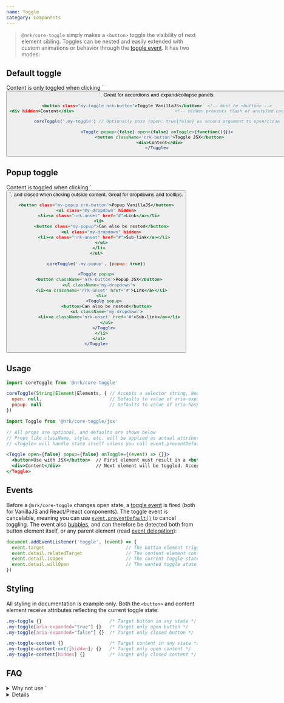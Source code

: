 ```yaml
---
name: Toggle
category: Components
---
```


> `@nrk/core-toggle` simply makes a `<button>` toggle the visibility of next element sibling. Toggles can be nested and easily extended with custom animations or behavior through the [toggle event](#events). It has two modes:

<div class="nrk-grid">
<div class="nrk-xs-12of12 nrk-md-6of12" style="padding-right:30px"><h2>Default toggle</h2>
Content is only toggled when clicking `<button>`. Great for accordions and expand/collapse panels.

```toggle.html
<button class="my-toggle nrk-button">Toggle VanillaJS</button>  <!-- must be <button> -->
<div hidden>Content</div>                                       <!-- hidden prevents flash of unstyled content -->
```
```toggle.js
coreToggle('.my-toggle') // Optionally pass {open: true|false} as second argument to open/close
```
```toggle.jsx
<Toggle popup={false} open={false} onToggle={function(){}}>
  <button className='nrk-button'>Toggle JSX</button>
  <div>Content</div>
</Toggle>
```
</div>
<div class="nrk-xs-12of12 nrk-md-6of12"><h2>Popup toggle</h2>
Content is toggled when clicking `<button>`, and closed when clicking outside content. Great for dropdowns and tooltips.

```popup.html
<button class="my-popup nrk-button">Popup VanillaJS</button>
<ul class="my-dropdown" hidden>
  <li><a class="nrk-unset" href="#">Link</a></li>
  <li>
    <button class="my-popup">Can also be nested</button>
    <ul class="my-dropdown" hidden>
      <li><a class="nrk-unset" href="#">Sub-link</a></li>
    </ul>
  </li>
</ul>
```
```popup.js
coreToggle('.my-popup', {popup: true})
```
```popup.jsx
<Toggle popup>
  <button className='nrk-button'>Popup JSX</button>
  <ul className='my-dropdown'>
    <li><a className='nrk-unset' href='#'>Link</a></li>
    <li>
      <Toggle popup>
        <button>Can also be nested</button>
        <ul className='my-dropdown'>
          <li><a className='nrk-unset' href='#'>Sub-link</a></li>
        </ul>
      </Toggle>
    </li>
  </ul>
</Toggle>
```
</div>
</div>

## Usage

```js
import coreToggle from '@nrk/core-toggle'

coreToggle(String|Element|Elements, { // Accepts a selector string, NodeList, Element or array of Elements
  open: null,                         // Defaults to value of aria-expanded or false. Use true|false to force open state
  popup: null                         // Defaults to value of aria-haspopup or false. Use true|false to force popup mode
})
```

```jsx
import Toggle from '@nrk/core-toggle/jsx'

// All props are optional, and defaults are shown below
// Props like className, style, etc. will be applied as actual attributes
// <Toggle> will handle state itself unless you call event.preventDefault() in onToggle

<Toggle open={false} popup={false} onToggle={(event) => {}}>
  <button>Use with JSX</button>  // First element must result in a <button>-tag. Accepts both elements and components
  <div>Content</div>             // Next element will be toggled. Accepts both elements and components
</Toggle>
```

## Events

Before a `@nrk/core-toggle` changes open state, a [toggle event](https://www.w3schools.com/jsref/event_ontoggle.asp) is fired (both for VanillaJS and React/Preact components). The toggle event is cancelable, meaning you can use [`event.preventDefault()`](https://developer.mozilla.org/en-US/docs/Web/API/Event/preventDefault) to cancel toggling. The event also [bubbles](https://developer.mozilla.org/en-US/docs/Learn/JavaScript/Building_blocks/Events#Event_bubbling_and_capture), and can therefore be detected both from button element itself, or any parent element (read [event delegation](https://stackoverflow.com/questions/1687296/what-is-dom-event-delegation)):

```js
document.addEventListener('toggle', (event) => {
  event.target                              // The button element triggering toggle event
  event.detail.relatedTarget                // The content element controlled by button
  event.detail.isOpen                       // The current toggle state (before toggle event has run)
  event.detail.willOpen                     // The wanted toggle state
})
```

## Styling

All styling in documentation is example only. Both the `<button>` and content element receive attributes reflecting the current toggle state:

```css
.my-toggle {}                         /* Target button in any state */
.my-toggle[aria-expanded="true"] {}   /* Target only open button */
.my-toggle[aria-expanded="false"] {}  /* Target only closed button */

.my-toggle-content {}                 /* Target content in any state */
.my-toggle-content:not([hidden]) {}   /* Target only open content */
.my-toggle-content[hidden] {}         /* Target only closed content */
```

## FAQ
<details>
<summary>Why not use `<details>` instead?</summary>
Despite having a native [`<details>`](https://developer.mozilla.org/en-US/docs/Web/HTML/Element/details) element for expanding/collapsing content, there are several issues regarding [browser support](https://caniuse.com/#feat=details), [styling](https://developer.mozilla.org/en-US/docs/Web/HTML/Element/details#Example_with_styling), [accessibility](http://accessibleculture.org/articles/2012/03/screen-readers-and-details-summary/). Furthermore, polyfills often conflict with other standards such as `<dialog>`.
</details>

<details>
<summary>Why is there no `role="menu"` in dropdowns?</summary>
The [menu role](https://www.w3.org/TR/wai-aria-practices-1.1/examples/menubar/menubar-1/menubar-1.html) is mainly inteded for context menues and toolbars in [application interfaces](https://www.w3.org/TR/wai-aria-1.1/#application), and has quite complex [keyboard navigation](https://www.w3.org/TR/wai-aria-practices-1.1/examples/menubar/menubar-1/menubar-1.html#kbd_label) requirements. As most end users will not expect application behavior in websites and internal web based systems, (implemented) attributes like `aria-controls` and `aria-labelledby` is sufficient for a good user experience.
</details>

<details>
<summary>Why does dropdowns not open on hover?</summary>
Both touch devices and screen readers will have trouble properly interacting with hoverable interfaces (unless more complex fallback logic is implemented). To achieve a consistent and accessible interface, `core-toggle` is designed around click interactions.
</details>

<details>
<summary>Why is there no group-option to achieve a single open toggle?</summary>
Some expand/collapse interfaces like [accordions](https://www.nngroup.com/articles/accordions-complex-content/) behaves like a group - allowing only one expanded area at the time. This pattern however requires more logic and carefully designed animations to avoid confusion over expected scroll position.
<br>
<br>
*Example: The user first opens "Toggle-1", and then "Toggle-2" (which closes "Toggle-1"). Since "Toggle-1" is placed above, the position "Toggle-2" now changes - potentially outside the viewport on smaller devices.
Note: If you do need to implement grouping, you can achieve this by reacting to the toggle event.*
</details>
